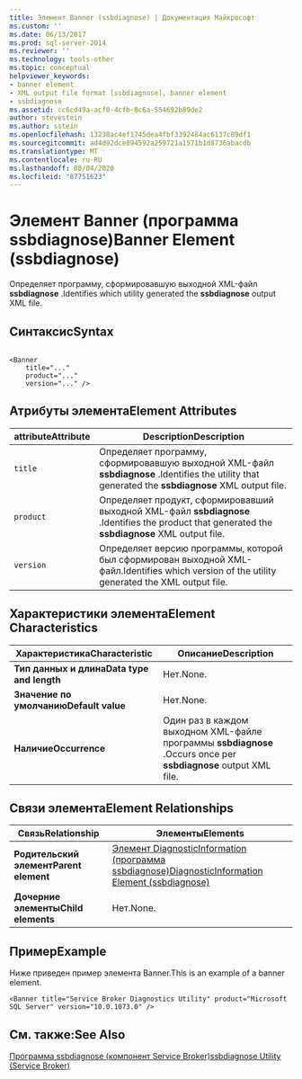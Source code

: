 ```yaml
---
title: Элемент Banner (ssbdiagnose) | Документация Майкрософт
ms.custom: ''
ms.date: 06/13/2017
ms.prod: sql-server-2014
ms.reviewer: ''
ms.technology: tools-other
ms.topic: conceptual
helpviewer_keywords:
- banner element
- XML output file format [ssbdiagnose], banner element
- ssbdiagnose
ms.assetid: cc6cd49a-acf0-4cfb-8c6a-554692b89de2
author: stevestein
ms.author: sstein
ms.openlocfilehash: 13238ac4ef1745dea4fbf3392484ac6137c09df1
ms.sourcegitcommit: ad4d92dce894592a259721a1571b1d8736abacdb
ms.translationtype: MT
ms.contentlocale: ru-RU
ms.lasthandoff: 08/04/2020
ms.locfileid: "87751623"
---
```

# <a name="banner-element-ssbdiagnose"></a><span data-ttu-id="4ca48-102">Элемент Banner (программа ssbdiagnose)</span><span class="sxs-lookup"><span data-stu-id="4ca48-102">Banner Element (ssbdiagnose)</span></span>
  <span data-ttu-id="4ca48-103">Определяет программу, сформировавшую выходной XML-файл **ssbdiagnose** .</span><span class="sxs-lookup"><span data-stu-id="4ca48-103">Identifies which utility generated the **ssbdiagnose** output XML file.</span></span>  
  
## <a name="syntax"></a><span data-ttu-id="4ca48-104">Синтаксис</span><span class="sxs-lookup"><span data-stu-id="4ca48-104">Syntax</span></span>  
  
```  
  
<Banner  
    title="..."   
    product="..."   
    version="..." />  
```  
  
## <a name="element-attributes"></a><span data-ttu-id="4ca48-105">Атрибуты элемента</span><span class="sxs-lookup"><span data-stu-id="4ca48-105">Element Attributes</span></span>  
  
|<span data-ttu-id="4ca48-106">attribute</span><span class="sxs-lookup"><span data-stu-id="4ca48-106">Attribute</span></span>|<span data-ttu-id="4ca48-107">Description</span><span class="sxs-lookup"><span data-stu-id="4ca48-107">Description</span></span>|  
|---------------|-----------------|  
|`title`|<span data-ttu-id="4ca48-108">Определяет программу, сформировавшую выходной XML-файл **ssbdiagnose** .</span><span class="sxs-lookup"><span data-stu-id="4ca48-108">Identifies the utility that generated the **ssbdiagnose** XML output file.</span></span>|  
|`product`|<span data-ttu-id="4ca48-109">Определяет продукт, сформировавший выходной XML-файл **ssbdiagnose** .</span><span class="sxs-lookup"><span data-stu-id="4ca48-109">Identifies the product that generated the **ssbdiagnose** XML output file.</span></span>|  
|`version`|<span data-ttu-id="4ca48-110">Определяет версию программы, которой был сформирован выходной XML-файл.</span><span class="sxs-lookup"><span data-stu-id="4ca48-110">Identifies which version of the utility generated the XML output file.</span></span>|  
  
## <a name="element-characteristics"></a><span data-ttu-id="4ca48-111">Характеристики элемента</span><span class="sxs-lookup"><span data-stu-id="4ca48-111">Element Characteristics</span></span>  
  
|<span data-ttu-id="4ca48-112">Характеристика</span><span class="sxs-lookup"><span data-stu-id="4ca48-112">Characteristic</span></span>|<span data-ttu-id="4ca48-113">Описание</span><span class="sxs-lookup"><span data-stu-id="4ca48-113">Description</span></span>|  
|--------------------|-----------------|  
|<span data-ttu-id="4ca48-114">**Тип данных и длина**</span><span class="sxs-lookup"><span data-stu-id="4ca48-114">**Data type and length**</span></span>|<span data-ttu-id="4ca48-115">Нет.</span><span class="sxs-lookup"><span data-stu-id="4ca48-115">None.</span></span>|  
|<span data-ttu-id="4ca48-116">**Значение по умолчанию**</span><span class="sxs-lookup"><span data-stu-id="4ca48-116">**Default value**</span></span>|<span data-ttu-id="4ca48-117">Нет.</span><span class="sxs-lookup"><span data-stu-id="4ca48-117">None.</span></span>|  
|<span data-ttu-id="4ca48-118">**Наличие**</span><span class="sxs-lookup"><span data-stu-id="4ca48-118">**Occurrence**</span></span>|<span data-ttu-id="4ca48-119">Один раз в каждом выходном XML-файле программы **ssbdiagnose** .</span><span class="sxs-lookup"><span data-stu-id="4ca48-119">Occurs once per **ssbdiagnose** output XML file.</span></span>|  
  
## <a name="element-relationships"></a><span data-ttu-id="4ca48-120">Связи элемента</span><span class="sxs-lookup"><span data-stu-id="4ca48-120">Element Relationships</span></span>  
  
|<span data-ttu-id="4ca48-121">Связь</span><span class="sxs-lookup"><span data-stu-id="4ca48-121">Relationship</span></span>|<span data-ttu-id="4ca48-122">Элементы</span><span class="sxs-lookup"><span data-stu-id="4ca48-122">Elements</span></span>|  
|------------------|--------------|  
|<span data-ttu-id="4ca48-123">**Родительский элемент**</span><span class="sxs-lookup"><span data-stu-id="4ca48-123">**Parent element**</span></span>|[<span data-ttu-id="4ca48-124">Элемент DiagnosticInformation (программа ssbdiagnose)</span><span class="sxs-lookup"><span data-stu-id="4ca48-124">DiagnosticInformation Element &#40;ssbdiagnose&#41;</span></span>](diagnosticinformation-element-ssbdiagnose.md)|  
|<span data-ttu-id="4ca48-125">**Дочерние элементы**</span><span class="sxs-lookup"><span data-stu-id="4ca48-125">**Child elements**</span></span>|<span data-ttu-id="4ca48-126">Нет.</span><span class="sxs-lookup"><span data-stu-id="4ca48-126">None.</span></span>|  
  
## <a name="example"></a><span data-ttu-id="4ca48-127">Пример</span><span class="sxs-lookup"><span data-stu-id="4ca48-127">Example</span></span>  
 <span data-ttu-id="4ca48-128">Ниже приведен пример элемента Banner.</span><span class="sxs-lookup"><span data-stu-id="4ca48-128">This is an example of a banner element.</span></span>  
  
```  
<Banner title="Service Broker Diagnostics Utility" product="Microsoft SQL Server" version="10.0.1073.0" />  
```  
  
## <a name="see-also"></a><span data-ttu-id="4ca48-129">См. также:</span><span class="sxs-lookup"><span data-stu-id="4ca48-129">See Also</span></span>  
 [<span data-ttu-id="4ca48-130">Программа ssbdiagnose (компонент Service Broker)</span><span class="sxs-lookup"><span data-stu-id="4ca48-130">ssbdiagnose Utility &#40;Service Broker&#41;</span></span>](ssbdiagnose-utility-service-broker.md)  
  
  
